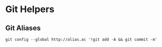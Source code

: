 # Git Helpers

## Git Aliases

```
git config --global http://alias.ac '!git add -A && git commit -m'
```